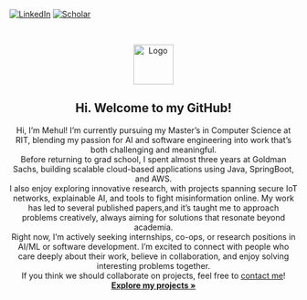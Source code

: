 [![LinkedIn][linkedin-shield]][linkedin-url]
[![Scholar][scholar-shield]][scholar-url]

<br />
<p align="center">
  <a href="https://github.com/MehulSharma19">
    <img src="https://avatars0.githubusercontent.com/u/53650164?s=460&v=4" alt="Logo" width="70" height="70">
  </a>
  <h2 align="center"><center>Hi. Welcome to my GitHub!<center></h2>
</p>
    <p align="center">
      Hi, I’m Mehul! I’m currently pursuing my Master’s in Computer Science at RIT, blending my passion for AI and software engineering into work that’s both challenging and meaningful.
    <br/>
      Before returning to grad school, I spent almost three years at Goldman Sachs, building scalable cloud-based applications using Java, SpringBoot, and AWS. 
<br/> 
      I also enjoy exploring innovative research, with projects spanning secure IoT networks, explainable AI, and tools to fight misinformation online. My work has led to several published papers,and it’s taught me to approach problems creatively, always aiming for solutions that resonate beyond academia.
<br/>
      Right now, I’m actively seeking internships, co-ops, or research positions in AI/ML or software development. I’m excited to connect with people who care deeply about their work, believe in collaboration, and enjoy solving interesting problems together.
      <br/>
      If you think we should collaborate on projects, feel free to <a href="[https://www.linkedin.com/in/mehul-sharma-512916183/](https://www.linkedin.com/in/mehulsharma19/)">contact me</a>!
      <br />
      <a href="https://github.com/MehulSharma19?tab=repositories"><strong>Explore my projects »</strong></a>
  </p>

[scholar-shield]: https://img.shields.io/badge/-Google%20Scholar-lightgrey?logo=Google%20Scholar&style=social
[scholar-url]: https://scholar.google.com/citations?user=cIcHsXIAAAAJ&hl=en
[linkedin-shield]: https://img.shields.io/badge/-LinkedIn-lightgrey?logo=LinkedIn&style=social
[linkedin-url]: [https://www.linkedin.com/in/mehul-sharma-512916183/](https://www.linkedin.com/in/mehulsharma19/)
